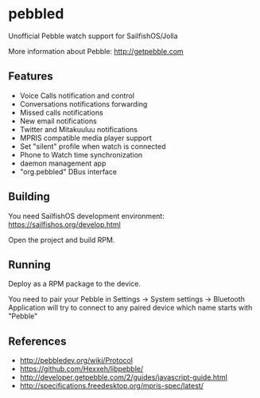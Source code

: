 pebbled
=======

Unofficial Pebble watch support for SailfishOS/Jolla


More information about Pebble:
http://getpebble.com



Features
--------
* Voice Calls notification and control
* Conversations notifications forwarding
* Missed calls notifications
* New email notifications
* Twitter and Mitakuuluu notifications
* MPRIS compatible media player support
* Set "silent" profile when watch is connected
* Phone to Watch time synchronization
* daemon management app
* "org.pebbled" DBus interface



Building
--------

You need SailfishOS development environment: https://sailfishos.org/develop.html

Open the project and build RPM.



Running
-------

Deploy as a RPM package to the device.

You need to pair your Pebble in Settings -> System settings -> Bluetooth
Application will try to connect to any paired device which name starts with "Pebble"



References
----------

* http://pebbledev.org/wiki/Protocol
* https://github.com/Hexxeh/libpebble/
* http://developer.getpebble.com/2/guides/javascript-guide.html
* http://specifications.freedesktop.org/mpris-spec/latest/
